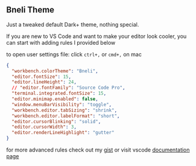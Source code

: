 ## Bneli Theme

Just a tweaked default Dark+ theme, nothing special.

If you are new to VS Code and want to make your editor look cooler, you can start with adding rules I provided below

to open user settings file: click `ctrl+,` or `cmd+,` on mac

```json
{
  "workbench.colorTheme": "Bneli",
  "editor.fontSize": 15,
  "editor.lineHeight": 24,
  // "editor.fontFamily": "Source Code Pro",
  "terminal.integrated.fontSize": 15,
  "editor.minimap.enabled": false,
  "window.menuBarVisibility": "toggle",
  "workbench.editor.tabSizing": "shrink",
  "workbench.editor.labelFormat": "short",
  "editor.cursorBlinking": "solid",
  "editor.cursorWidth": 3,
  "editor.renderLineHighlight": "gutter"
}
```

for more advanced rules check out my [gist](https://gist.github.com/davidkvara/ba2b7bed3b91b82a0ab91d3166ada0e9) or visit vscode [documentation page](https://code.visualstudio.com/docs/getstarted/settings#_settings-editor)
